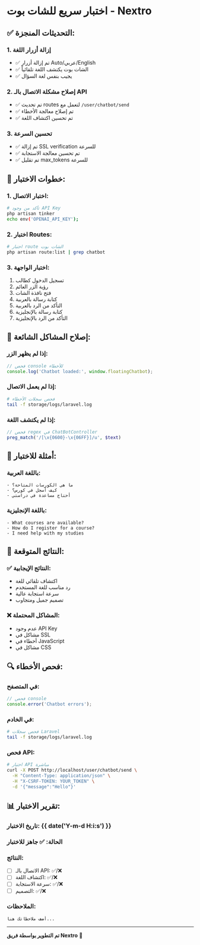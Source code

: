 # اختبار سريع للشات بوت - Nextro

## ✅ التحديثات المنجزة:

### 1. إزالة أزرار اللغة
- ✅ تم إزالة أزرار Auto/عربي/English
- ✅ الشات بوت يكتشف اللغة تلقائياً
- ✅ يجيب بنفس لغة السؤال

### 2. إصلاح مشكلة الاتصال بالـ API
- ✅ تم تحديث routes لتعمل مع `/user/chatbot/send`
- ✅ تم إصلاح معالجة الأخطاء
- ✅ تم تحسين اكتشاف اللغة

### 3. تحسين السرعة
- ✅ تم إزالة SSL verification للسرعة
- ✅ تم تحسين معالجة الاستجابة
- ✅ تم تقليل max_tokens للسرعة

## 🧪 خطوات الاختبار:

### 1. اختبار الاتصال:
```bash
# تأكد من وجود API Key
php artisan tinker
echo env('OPENAI_API_KEY');
```

### 2. اختبار Routes:
```bash
# اختبار route الشات بوت
php artisan route:list | grep chatbot
```

### 3. اختبار الواجهة:
1. تسجيل الدخول كطالب
2. رؤية الزر العائم
3. فتح نافذة الشات
4. كتابة رسالة بالعربية
5. التأكد من الرد بالعربية
6. كتابة رسالة بالإنجليزية
7. التأكد من الرد بالإنجليزية

## 🔧 إصلاح المشاكل الشائعة:

### إذا لم يظهر الزر:
```javascript
// فحص console للأخطاء
console.log('Chatbot loaded:', window.floatingChatbot);
```

### إذا لم يعمل الاتصال:
```bash
# فحص سجلات الأخطاء
tail -f storage/logs/laravel.log
```

### إذا لم يكتشف اللغة:
```php
// فحص regex في ChatBotController
preg_match('/[\x{0600}-\x{06FF}]/u', $text)
```

## 📝 أمثلة للاختبار:

### باللغة العربية:
```
- ما هي الكورسات المتاحة؟
- كيف أسجل في كورس؟
- أحتاج مساعدة في دراستي
```

### باللغة الإنجليزية:
```
- What courses are available?
- How do I register for a course?
- I need help with my studies
```

## 🚀 النتائج المتوقعة:

### ✅ النتائج الإيجابية:
- اكتشاف تلقائي للغة
- رد مناسب للغة المستخدم
- سرعة استجابة عالية
- تصميم جميل ومتجاوب

### ❌ المشاكل المحتملة:
- عدم وجود API Key
- مشاكل في SSL
- أخطاء في JavaScript
- مشاكل في CSS

## 🔍 فحص الأخطاء:

### في المتصفح:
```javascript
// فحص console
console.error('Chatbot errors');
```

### في الخادم:
```bash
# فحص سجلات Laravel
tail -f storage/logs/laravel.log
```

### فحص API:
```bash
# اختبار API مباشرة
curl -X POST http://localhost/user/chatbot/send \
  -H "Content-Type: application/json" \
  -H "X-CSRF-TOKEN: YOUR_TOKEN" \
  -d '{"message":"Hello"}'
```

## 📊 تقرير الاختبار:

### تاريخ الاختبار: {{ date('Y-m-d H:i:s') }}
### الحالة: ✅ جاهز للاختبار

### النتائج:
- [ ] الاتصال بالـ API: ✅/❌
- [ ] اكتشاف اللغة: ✅/❌
- [ ] سرعة الاستجابة: ✅/❌
- [ ] التصميم: ✅/❌

### الملاحظات:
```
أضف ملاحظاتك هنا...
```

---

**تم التطوير بواسطة فريق Nextro** 🚀 